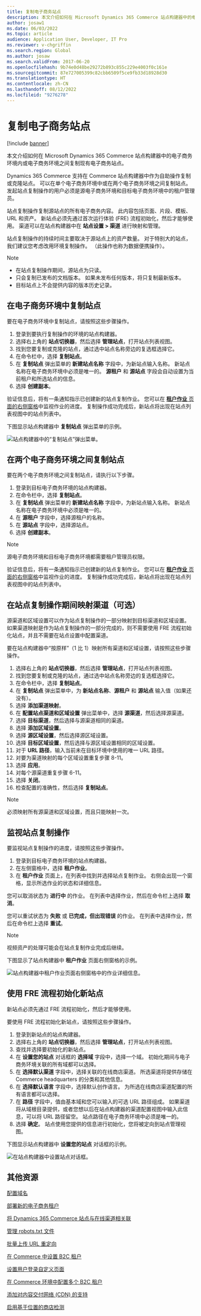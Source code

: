 ```yaml
---
title: 复制电子商务站点
description: 本文介绍如何在 Microsoft Dynamics 365 Commerce 站点构建器中的电子商务环境内或电子商务环境之间复制现有电子商务站点。
author: josaw1
ms.date: 06/03/2022
ms.topic: article
audience: Application User, Developer, IT Pro
ms.reviewer: v-chgriffin
ms.search.region: Global
ms.author: josaw
ms.search.validFrom: 2017-06-20
ms.openlocfilehash: 9b74e0d48be29272b893c855c229e4003f0c161e
ms.sourcegitcommit: 87e727005399c82cbb6509f5ce9fb33d18928d30
ms.translationtype: HT
ms.contentlocale: zh-CN
ms.lasthandoff: 08/12/2022
ms.locfileid: "9276278"
---
```

# <a name="copy-an-e-commerce-site"></a>复制电子商务站点

[!include [banner](../includes/banner.md)]

本文介绍如何在 Microsoft Dynamics 365 Commerce 站点构建器中的电子商务环境内或电子商务环境之间复制现有电子商务站点。

Dynamics 365 Commerce 支持在 Commerce 站点构建器中作为自助操作复制或克隆站点。 可以在单个电子商务环境中或在两个电子商务环境之间复制站点。 发起站点复制操作的用户必须是源电子商务环境和目标电子商务环境中的租户管理员。

站点复制操作复制源站点的所有电子商务内容。 此内容包括页面、片段、模板、URL 和资产。 新站点必须先通过首次运行体验 (FRE) 流程初始化，然后才能够使用。 渠道可以在站点构建器中在 **站点设置 \> 渠道** 进行映射和管理。

站点复制操作的持续时间主要取决于源站点上的资产数量。 对于特别大的站点，我们建议您考虑改用环境复制操作。 （此操作也称为数据便携操作）。

> [!NOTE]
> - 在站点复制操作期间，源站点为只读。
> - 只会复制已发布的文档版本。 如果未发布任何版本，将只复制最新版本。
> - 目标站点上不会提供内容的版本历史记录。

## <a name="copy-a-site-within-an-e-commerce-environment"></a>在电子商务环境中复制站点

要在电子商务环境中复制站点，请按照这些步骤操作。

1. 登录到要执行复制操作的环境的站点构建器。
1. 选择右上角的 **站点切换器**，然后选择 **管理站点**，打开站点列表视图。
1. 找到您要复制或克隆的站点，通过选中站点名称旁边的复选框选择它。
1. 在命令栏中，选择 **复制站点**。
1. 在 **复制站点** 弹出菜单的 **新建站点名称** 字段中，为新站点输入名称。 新站点名称在电子商务环境中必须是唯一的。 **源租户** 和 **源站点** 字段会自动设置为当前租户和所选站点的信息。
1. 选择 **创建副本**。

验证信息后，将有一条通知指示已创建新的站点复制作业。 您可以在 [**租户作业** 页面的右侧窗格](#monitor-the-site-copy-operation)中监视作业的进度。 复制操作成功完成后，新站点将出现在站点列表视图中的站点列表中。

下图显示站点构建器中 **复制站点** 弹出菜单的示例。

![站点构建器中的“复制站点”弹出菜单。](media/site-copy_1.png)

## <a name="copy-a-site-between-two-e-commerce-environments"></a>在两个电子商务环境之间复制站点

要在两个电子商务环境之间复制站点，请执行以下步骤。

1. 登录到目标电子商务环境的站点构建器。
1. 在命令栏中，选择 **复制站点**。
1. 在 **复制站点** 弹出菜单的 **新建站点名称** 字段中，为新站点输入名称。 新站点名称在电子商务环境中必须是唯一的。
1. 在 **源租户** 字段中，选择源租户的名称。
1. 在 **源站点** 字段中，选择源站点。
1. 选择 **创建副本**。

> [!NOTE]
> 源电子商务环境和目标电子商务环境都需要租户管理员权限。

验证信息后，将有一条通知指示已创建新的站点复制作业。 您可以在 [**租户作业** 页面的右侧窗格](#monitor-the-site-copy-operation)中监视作业的进度。 复制操作成功完成后，新站点将出现在站点列表视图中的站点列表中。

## <a name="map-channels-during-the-site-copy-operation-optional"></a>在站点复制操作期间映射渠道（可选）

源渠道和区域设置可以作为站点复制操作的一部分映射到目标渠道和区域设置。 如果渠道映射是作为站点复制操作的一部分完成的，则不需要使用 FRE 流程初始化站点，并且不需要在站点设置中配置渠道。 

要在站点构建器中“按原样”（1 比 1）映射所有渠道和区域设置，请按照这些步骤操作。

1. 选择右上角的 **站点切换器**，然后选择 **管理站点**，打开站点列表视图。
1. 找到您要复制或克隆的站点，通过选中站点名称旁边的复选框选择它。
1. 在命令栏中，选择 **复制站点**。
1. 在 **复制站点** 弹出菜单中，为 **新站点名称**、**源租户** 和 **源站点** 输入值（如果还没有）。
1. 选择 **添加渠道映射**。
1. 在 **配置站点渠道和区域设置** 弹出菜单中，选择 **源渠道**，然后选择源渠道。  
1. 选择 **目标渠道**，然后选择与源渠道相同的渠道。 
1. 选择 **添加区域设置**。
1. 选择 **源区域设置**，然后选择源区域设置。
1. 选择 **目标区域设置**，然后选择与源区域设置相同的区域设置。 
1. 对于 **URL 路径**，输入当前未在目标环境中使用的唯一 URL 路径。
1. 对要为渠道映射的每个区域设置重复步骤 8-11。
1. 选择 **应用**。
1. 对每个源渠道重复步骤 6-11。
1. 选择 **关闭**。
1. 检查配置的准确性，然后选择 **复制站点**。

> [!NOTE]
> 必须映射所有源渠道和区域设置，而且只能映射一次。

## <a name="monitor-the-site-copy-operation"></a>监视站点复制操作

要监视站点复制操作的进度，请按照这些步骤操作。

1. 登录到目标电子商务环境的站点构建器。
1. 在左侧窗格中，选择 **租户作业**。
1. 在 **租户作业** 页面上，在列表中找到并选择站点复制作业。 右侧会出现一个窗格，显示所选作业的状态和详细信息。

您可以取消状态为 **进行中** 的作业。 在列表中选择作业，然后在命令栏上选择 **取消**。

您可以重试状态为 **失败** 或 **已完成，但出现错误** 的作业。 在列表中选择作业，然后在命令栏上选择 **重试**。

> [!NOTE]
> 视频资产的处理可能会在站点复制作业完成后继续。

下图显示了站点构建器中 **租户作业** 页面右侧窗格的示例。

![站点构建器中租户作业页面右侧窗格中的作业详细信息。](media/site-copy_2.png)

## <a name="initialize-a-new-site-by-using-the-fre-process"></a>使用 FRE 流程初始化新站点

新站点必须先通过 FRE 流程初始化，然后才能够使用。

要使用 FRE 流程初始化新站点，请按照这些步骤操作。

1. 登录到新站点的站点构建器。
1. 选择右上角的 **站点切换器**，然后选择 **管理站点**，打开站点列表视图。
1. 查找并选择要初始化的新站点。
1. 在 **设置您的站点** 对话框的 **选择域** 字段中，选择一个域。 初始化期间与电子商务环境关联的所有域都可以选择。
1. 在 **选择默认渠道** 字段中，选择关联的在线商店渠道。 所选渠道将提供存储在 Commerce headquarters 的分类和其他信息。
1. 在 **选择默认语言** 字段中，选择默认创作语言。 为所选在线商店渠道配置的所有语言都可以选择。
1. 在 **路径** 字段中，值由基本域和您可以输入的可选 URL 路径组成。 如果渠道将从域根目录提供，或者您想以后在站点构建器的渠道配置视图中输入此信息，可以将 URL 路径留空。 站点路径在电子商务环境中必须是唯一的。
1. 选择 **确定**。 站点使用您提供的信息进行初始化，您将被定向到站点管理视图。

下图显示站点构建器中 **设置您的站点** 对话框的示例。

![在站点构建器中设置站点对话框。](media/site-copy_3.png)

## <a name="additional-resources"></a>其他资源

[配置域名](configure-your-domain-name.md)

[部署新的电子商务租户](deploy-ecommerce-site.md)

[将 Dynamics 365 Commerce 站点与在线渠道相关联](associate-site-online-store.md)

[管理 robots.txt 文件](manage-robots-txt-files.md)

[批量上传 URL 重定向](upload-bulk-redirects.md)

[在 Commerce 中设置 B2C 租户](set-up-b2c-tenant.md)

[设置用户登录自定义页面](custom-pages-user-logins.md)

[在 Commerce 环境中配置多个 B2C 租户](configure-multi-b2c-tenants.md)

[添加对内容交付网络 (CDN) 的支持](add-cdn-support.md)

[启用基于位置的商店检测](enable-store-detection.md)
